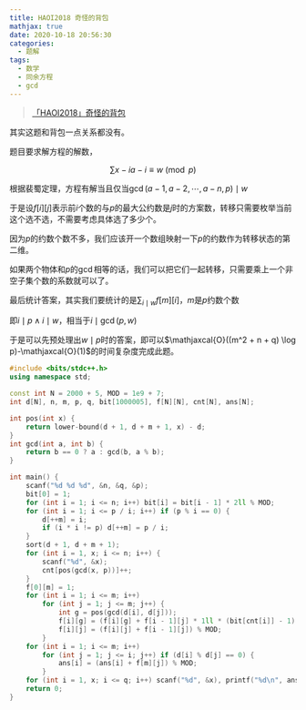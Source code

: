 ```yaml
---
title: HAOI2018 奇怪的背包
mathjax: true
date: 2020-10-18 20:56:30
categories: 
  - 题解
tags: 
  - 数学
  - 同余方程
  - gcd
---
```



> [「HAOI2018」奇怪的背包](https://loj.ac/problem/2524)



其实这题和背包一点关系都没有。   


题目要求解方程的解数，

$$\sum x-ia-i\equiv w\pmod p$$  

根据裴蜀定理，方程有解当且仅当$\gcd(a-1,a-2,\cdots,a-n,p)\mid w$  

于是设$f[i][j]$表示前$i$个数的与$p$的最大公约数是$j$时的方案数，转移只需要枚举当前这个选不选，不需要考虑具体选了多少个。  



因为$p$的约数个数不多，我们应该开一个数组映射一下$p$的约数作为转移状态的第二维。  

如果两个物体和$p$的$\gcd$相等的话，我们可以把它们一起转移，只需要乘上一个非空子集个数的系数就可以了。



最后统计答案，其实我们要统计的是$\sum_{i\mid w}f[m][i]$，$m$是$p$约数个数  

即$i\mid p \wedge i\mid w$，相当于$i\mid \gcd(p,w)$  

于是可以先预处理出$w\mid p$时的答案，即可以$\mathjaxcal{O}((m^2 + n + q) \log p)-\mathjaxcal{O}(1)$的时间复杂度完成此题。  



```cpp
#include <bits/stdc++.h>
using namespace std;

const int N = 2000 + 5, MOD = 1e9 + 7;
int d[N], n, m, p, q, bit[1000005], f[N][N], cnt[N], ans[N];

int pos(int x) {
	return lower-bound(d + 1, d + m + 1, x) - d;
}
int gcd(int a, int b) {
	return b == 0 ? a : gcd(b, a % b);
}

int main() {
    scanf("%d %d %d", &n, &q, &p);
    bit[0] = 1;
    for (int i = 1; i <= n; i++) bit[i] = bit[i - 1] * 2ll % MOD;
    for (int i = 1; i <= p / i; i++) if (p % i == 0) {
        d[++m] = i;
        if (i * i != p) d[++m] = p / i;
    }
    sort(d + 1, d + m + 1);
    for (int i = 1, x; i <= n; i++) {
    	scanf("%d", &x);
    	cnt[pos(gcd(x, p))]++;
    }
    f[0][m] = 1;
    for (int i = 1; i <= m; i++)
    	for (int j = 1; j <= m; j++) {
    		int g = pos(gcd(d[i], d[j]));
    		f[i][g] = (f[i][g] + f[i - 1][j] * 1ll * (bit[cnt[i]] - 1) % MOD) % MOD;
    		f[i][j] = (f[i][j] + f[i - 1][j]) % MOD;
    	}
    for (int i = 1; i <= m; i++)
    	for (int j = 1; j <= i; j++) if (d[i] % d[j] == 0) {
    		ans[i] = (ans[i] + f[m][j]) % MOD;
    	}
    for (int i = 1, x; i <= q; i++) scanf("%d", &x), printf("%d\n", ans[pos(gcd(p, x))]);
    return 0;
}
```



